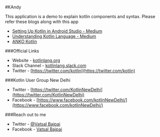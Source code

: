 #KAndy

This application is a demo to explain kotlin components and syntax. Please refer these blogs along with this app

* [Setting Up Kotlin in Android Studio - Medium](https://medium.com/@code_crusher/setting-up-kotlin-in-android-studio-d8cc9f4e9108#.mkhjhd9eh)
* [Understanding Kotlin Language - Medium](https://medium.com/@code_crusher/understanding-kotlin-language-de72c7ba9af5)
* [ANKO Kotlin](https://github.com/Kotlin/anko)

###Official Links
* Website - [kotlinlang.org](kotlinlang.org)
* Slack Channel - [kotlinlang.slack.com](kotlinlang.slack.com)
* Twitter - [https://twitter.com/kotlin](https://twitter.com/kotlin)

###Kotlin User Group New Delhi 
* Twitter - [https://twitter.com/KotlinNewDelhi](https://twitter.com/KotlinNewDelhi)
* Facebook - [https://www.facebook.com/kotlinNewDelhi/](https://www.facebook.com/kotlinNewDelhi/)

###Reach out to me
* Twitter - [@Vatsal Bajpai](https://twitter.com/Vatsal__Bajpai)
* Facebook - [Vatsal Bajpai](https://www.facebook.com/bajpai.vatsal)

